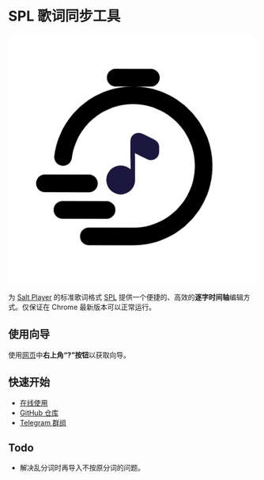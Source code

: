 # SPL 歌词同步工具

![Icon](./favicon.png)

为 [Salt Player](https://github.com/Moriafly/SaltPlayerSource) 的标准歌词格式 [SPL](https://moriafly.com/standards/spl.html) 提供一个便捷的、高效的**逐字时间轴**编辑方式。仅保证在 Chrome 最新版本可以正常运行。

## 使用向导

使用[网页](https://spl-syncer.ryanyuan.top/)中**右上角“?”按钮**以获取向导。

## 快速开始

- [在线使用](https://spl-syncer.ryanyuan.top/)
- [GitHub 仓库](https://github.com/Tseshongfeeshur/SPL-syncer/)
- [Telegram 群组](https://t.me/+J-duJdQv1GAzYjE1)

## Todo

- 解决乱分词时再导入不按原分词的问题。